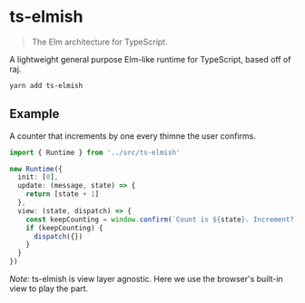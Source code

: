 # ts-elmish

> The Elm architecture for TypeScript.

A lightweight general purpose Elm-like runtime for TypeScript, based off of raj.

```sh
yarn add ts-elmish
```

## Example

A counter that increments by one every thimne the user confirms.

```ts
import { Runtime } from '../src/ts-elmish'

new Runtime({
  init: [0],
  update: (message, state) => {
    return [state + 1]
  },
  view: (state, dispatch) => {
    const keepCounting = window.confirm(`Count is ${state}. Increment?`)
    if (keepCounting) {
      dispatch({})
    }
  }
})
```

_Note:_ ts-elmish is view layer agnostic.
Here we use the browser's built-in view to play the part.

